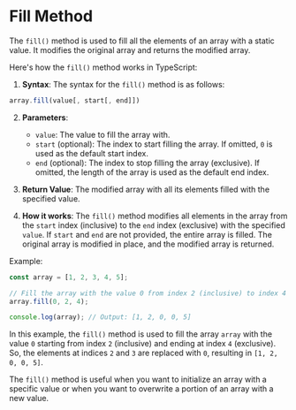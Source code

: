 # Fill Method

The `fill()` method is used to fill all the elements of an array with a static value. It modifies the original array and returns the modified array.

Here's how the `fill()` method works in TypeScript:

1. **Syntax**: The syntax for the `fill()` method is as follows:

```typescript
array.fill(value[, start[, end]])
```

2. **Parameters**:

   - `value`: The value to fill the array with.
   - `start` (optional): The index to start filling the array. If omitted, `0` is used as the default start index.
   - `end` (optional): The index to stop filling the array (exclusive). If omitted, the length of the array is used as the default end index.

3. **Return Value**: The modified array with all its elements filled with the specified value.

4. **How it works**: The `fill()` method modifies all elements in the array from the `start` index (inclusive) to the `end` index (exclusive) with the specified `value`. If `start` and `end` are not provided, the entire array is filled. The original array is modified in place, and the modified array is returned.

Example:

```typescript
const array = [1, 2, 3, 4, 5];

// Fill the array with the value 0 from index 2 (inclusive) to index 4 (exclusive)
array.fill(0, 2, 4);

console.log(array); // Output: [1, 2, 0, 0, 5]
```

In this example, the `fill()` method is used to fill the array `array` with the value `0` starting from index `2` (inclusive) and ending at index `4` (exclusive). So, the elements at indices `2` and `3` are replaced with `0`, resulting in `[1, 2, 0, 0, 5]`.

The `fill()` method is useful when you want to initialize an array with a specific value or when you want to overwrite a portion of an array with a new value.
